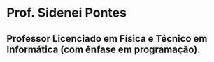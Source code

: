 # Prof. Sidenei Pontes 

## Professor Licenciado em Física e Técnico em Informática (com ênfase em programação).
